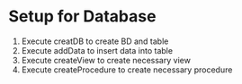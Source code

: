 # Setup for Database

1) Execute creatDB to create BD and table
2) Execute addData to insert data into table
3) Execute createView to create necessary view
4) Execute createProcedure to create necessary procedure
